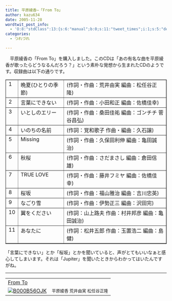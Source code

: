 ```yaml
---
title: 平原綾香–「From To」
author: kazu634
date: 2005-11-28
wordtwit_post_info:
  - 'O:8:"stdClass":13:{s:6:"manual";b:0;s:11:"tweet_times";i:1;s:5:"delay";i:0;s:7:"enabled";i:1;s:10:"separation";s:2:"60";s:7:"version";s:3:"3.7";s:14:"tweet_template";b:0;s:6:"status";i:2;s:6:"result";a:0:{}s:13:"tweet_counter";i:2;s:13:"tweet_log_ids";a:1:{i:0;i:2207;}s:9:"hash_tags";a:0:{}s:8:"accounts";a:1:{i:0;s:7:"kazu634";}}'
categories:
  - つれづれ

---
```

<div class="section">
<p>
    　平原綾香の「From To」を購入しました。このCDは「あの有名な曲を平原綾香が歌ったらどうなるんだろう？」という素朴な発想から生まれたCDのようです。収録曲は以下の通りです。
</p>
  
<p>
<center>
</center>
</p>
  
<table cellspacing="0" cellpadding="2" border="1">
<tr valign="top">
<td>
        1
</td>
      
<td>
        晩夏(ひとりの季節)
</td>
      
<td>
        (作詞・作曲：荒井由実 編曲：松任谷正隆)
</td>
</tr>
    
<tr valign="top">
<td>
        2
</td>
      
<td>
        言葉にできない
</td>
      
<td>
        (作詞・作曲：小田和正 編曲：佐橋佳幸)
</td>
</tr>
    
<tr valign="top">
<td>
        3
</td>
      
<td>
        いとしのエリー
</td>
      
<td>
        (作詞・作曲：桑田佳祐 編曲：ゴンチチ 菅谷昌弘)
</td>
</tr>
    
<tr valign="top">
<td>
        4
</td>
      
<td>
        いのちの名前
</td>
      
<td>
        (作詞：覚和歌子 作曲・編曲：久石譲)
</td>
</tr>
    
<tr valign="top">
<td>
        5
</td>
      
<td>
        Missing
</td>
      
<td>
        (作詞・作曲：久保田利伸 編曲：亀田誠治)
</td>
</tr>
    
<tr valign="top">
<td>
        6
</td>
      
<td>
        秋桜
</td>
      
<td>
        (作詞・作曲：さだまさし 編曲：倉田信雄)
</td>
</tr>
    
<tr valign="top">
<td>
        7
</td>
      
<td>
        TRUE LOVE
</td>
      
<td>
        (作詞・作曲：藤井フミヤ 編曲：佐橋佳幸)
</td>
</tr>
    
<tr valign="top">
<td>
        8
</td>
      
<td>
        桜坂
</td>
      
<td>
        (作詞・作曲：福山雅治 編曲：吉川忠英)
</td>
</tr>
    
<tr valign="top">
<td>
        9
</td>
      
<td>
        なごり雪
</td>
      
<td>
        (作詞・作曲：伊勢正三 編曲：沢田完)
</td>
</tr>
    
<tr valign="top">
<td>
        10
</td>
      
<td>
        翼をください
</td>
      
<td>
        (作詞：山上路夫 作曲：村井邦彦 編曲：亀田誠治)
</td>
</tr>
    
<tr valign="top">
<td>
        11
</td>
      
<td>
        あなたに
</td>
      
<td>
        (作詞：松井五郎 作曲：玉置浩二 編曲：島健)
</td>
</tr>
</table></p> 
  
<p>
    「言葉にできない」とか「桜坂」とかを聞いていると、声がとてもいいなぁと感心してしまいます。それは「Jupiter」を聞いたときからわかってはいたんですがね。
</p>
  
<hr />
  
<p>
<table cellpadding="5" border="0">
<tr>
<td colspan="2">
<a href="https://www.amazon.co.jp/exec/obidos/ASIN/B000B56OJK/goodpic-22/ref=nosim/" onclick="__gaTracker('send', 'event', 'outbound-article', 'https://www.amazon.co.jp/exec/obidos/ASIN/B000B56OJK/goodpic-22/ref=nosim/', 'From To');" target="_blank">From To</a>
</td>
</tr>
      
<tr>
<td valign="top">
<a href="https://www.amazon.co.jp/exec/obidos/ASIN/B000B56OJK/goodpic-22/ref=nosim/" onclick="__gaTracker('send', 'event', 'outbound-article', 'https://www.amazon.co.jp/exec/obidos/ASIN/B000B56OJK/goodpic-22/ref=nosim/', '');" target="_blank"><img alt="B000B56OJK" src="http://images.amazon.com/images/P/B000B56OJK.01._SCMZZZZZZZ_.jpg" border="0" /></a>
</td>
        
<td valign="top">
<font size="-1">平原綾香 荒井由実 松任谷正隆</font>
</td>
</tr>
</table></div>

